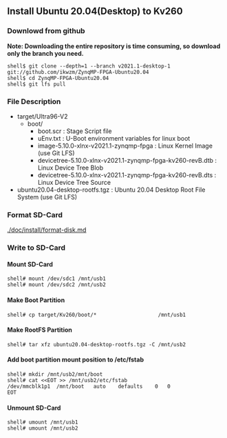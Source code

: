 ## Install Ubuntu 20.04(Desktop) to Kv260

### Downlowd from github

**Note: Downloading the entire repository is time consuming, so download only the branch you need.**

```console
shell$ git clone --depth=1 --branch v2021.1-desktop-1 git://github.com/ikwzm/ZynqMP-FPGA-Ubuntu20.04
shell$ cd ZynqMP-FPGA-Ubuntu20.04
shell$ git lfs pull
```

### File Description

 * target/Ultra96-V2
   + boot/
     - boot.scr                                                    : Stage Script file
     - uEnv.txt                                                    : U-Boot environment variables for linux boot
     - image-5.10.0-xlnx-v2021.1-zynqmp-fpga                       : Linux Kernel Image       (use Git LFS)
     - devicetree-5.10.0-xlnx-v2021.1-zynqmp-fpga-kv260-revB.dtb   : Linux Device Tree Blob   
     - devicetree-5.10.0-xlnx-v2021.1-zynqmp-fpga-kv260-revB.dts   : Linux Device Tree Source
 * ubuntu20.04-desktop-rootfs.tgz                                  : Ubuntu 20.04 Desktop Root File System (use Git LFS)
 
### Format SD-Card

[./doc/install/format-disk.md](format-disk.md)

### Write to SD-Card

#### Mount SD-Card

```console
shell# mount /dev/sdc1 /mnt/usb1
shell# mount /dev/sdc2 /mnt/usb2
```
#### Make Boot Partition

```console
shell# cp target/Kv260/boot/*                    /mnt/usb1
```

#### Make RootFS Partition

```console
shell# tar xfz ubuntu20.04-desktop-rootfs.tgz -C /mnt/usb2
```

#### Add boot partition mount position to /etc/fstab

```console
shell# mkdir /mnt/usb2/mnt/boot
shell# cat <<EOT >> /mnt/usb2/etc/fstab
/dev/mmcblk1p1	/mnt/boot	auto	defaults	0	0
EOT
```

#### Unmount SD-Card

```console
shell# umount /mnt/usb1
shell# umount /mnt/usb2
```
